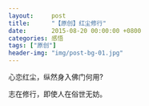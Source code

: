 ```yaml
---
layout:     post
title:      "【原创】红尘修行"
date:       2015-08-20 00:00:00 +0800
categories: 感悟
tags: ["原创"]
header-img: "img/post-bg-01.jpg"
---
```

   心恋红尘，纵然身入佛门何用?

   志在修行，即使人在俗世无妨。
